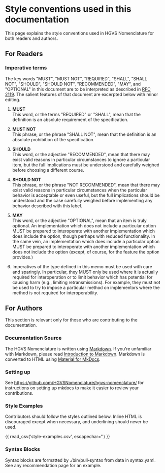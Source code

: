 # Style conventions used in this documentation

This page explains the style conventions used in HGVS Nomenclature for both readers and authors.

## For Readers

### Imperative terms

The key words "MUST", "MUST NOT", "REQUIRED", "SHALL", "SHALL NOT", "SHOULD", "SHOULD NOT", "RECOMMENDED", "MAY", and "OPTIONAL" in this document are to be interpreted as described in [RFC 2119](https://datatracker.ietf.org/doc/html/rfc2119).
The salient features of that document are excerpted below with minor editing.

1. **MUST**<br>
   This word, or the terms "REQUIRED" or "SHALL", mean that the definition is an absolute requirement of the specification.

2. **MUST NOT**<br>
   This phrase, or the phrase "SHALL NOT", mean that the definition is an absolute prohibition of the specification.

3. **SHOULD**<br>
   This word, or the adjective "RECOMMENDED", mean that there may exist valid reasons in particular circumstances to ignore a particular item, but the full implications must be understood and carefully weighed before choosing a different course.

4. **SHOULD NOT**<br>
   This phrase, or the phrase "NOT RECOMMENDED", mean that there may exist valid reasons in particular circumstances when the particular behavior is acceptable or even useful, but the full implications should be understood and the case carefully weighed before implementing any behavior described with this label.

5. **MAY**<br>
   This word, or the adjective "OPTIONAL", mean that an item is truly optional.
   An implementation which does not include a particular option MUST be prepared to interoperate with another implementation which does include the option, though perhaps with reduced functionality.
   In the same vein, an implementation which does include a particular option MUST be prepared to interoperate with another implementation which does not include the option (except, of course, for the feature the option provides.)

6. Imperatives of the type defined in this memo must be used with care and sparingly.
   In particular, they MUST only be used where it is actually required for interoperation or to limit behavior which has potential for causing harm (e.g., limiting retransmissions).
   For example, they must not be used to try to impose a particular method on implementors where the method is not required for interoperability.

## For Authors

This section is relevant only for those who are contributing to the documentation.

### Documentation Source

The HGVS Nomenclature is written using [Markdown](https://en.wikipedia.org/wiki/Markdown). If you're unfamiliar with Markdown, please read [Introduction to Markdown](https://www.writethedocs.org/guide/writing/markdown/). Markdown is converted to HTML using [Material for MkDocs](https://squidfunk.github.io/mkdocs-material/).

### Setting up

See https://github.com/HGVSNomenclature/hgvs-nomenclature/ for instructions on setting up mkdocs to make it easier to review your contributions.

### Style Examples

Contributors should follow the styles outlined below.
Inline HTML is discouraged except when necessary, and underlining should never be used.

{{ read_csv('style-examples.csv', escapechar='\') }}

### Syntax Blocks

Syntax blocks are formatted by ./bin/pull-syntax from data in syntax.yaml.
See any recommendation page for an example.
